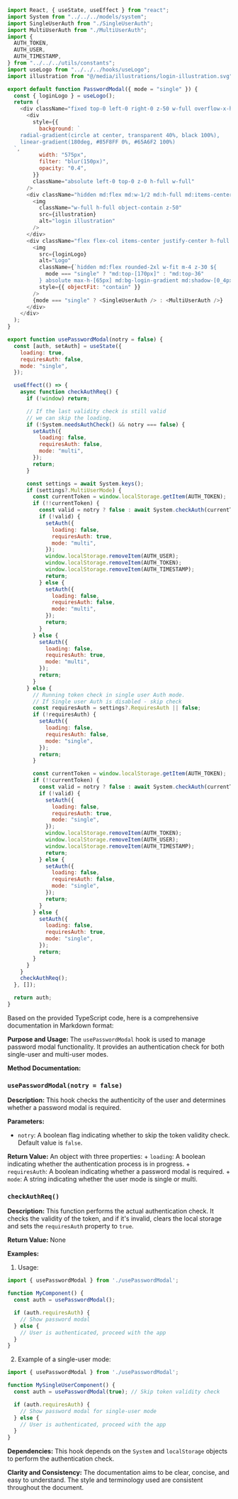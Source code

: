 ```javascript
import React, { useState, useEffect } from "react";
import System from "../../../models/system";
import SingleUserAuth from "./SingleUserAuth";
import MultiUserAuth from "./MultiUserAuth";
import {
  AUTH_TOKEN,
  AUTH_USER,
  AUTH_TIMESTAMP,
} from "../../../utils/constants";
import useLogo from "../../../hooks/useLogo";
import illustration from "@/media/illustrations/login-illustration.svg";

export default function PasswordModal({ mode = "single" }) {
  const { loginLogo } = useLogo();
  return (
    <div className="fixed top-0 left-0 right-0 z-50 w-full overflow-x-hidden overflow-y-auto md:inset-0 h-[calc(100%-1rem)] h-full bg-[#25272C] flex flex-col md:flex-row items-center justify-center">
      <div
        style={{
          background: `
    radial-gradient(circle at center, transparent 40%, black 100%),
    linear-gradient(180deg, #85F8FF 0%, #65A6F2 100%)
  `,
          width: "575px",
          filter: "blur(150px)",
          opacity: "0.4",
        }}
        className="absolute left-0 top-0 z-0 h-full w-full"
      />
      <div className="hidden md:flex md:w-1/2 md:h-full md:items-center md:justify-center">
        <img
          className="w-full h-full object-contain z-50"
          src={illustration}
          alt="login illustration"
        />
      </div>
      <div className="flex flex-col items-center justify-center h-full w-full md:w-1/2 z-50 relative">
        <img
          src={loginLogo}
          alt="Logo"
          className={`hidden md:flex rounded-2xl w-fit m-4 z-30 ${
            mode === "single" ? "md:top-[170px]" : "md:top-36"
          } absolute max-h-[65px] md:bg-login-gradient md:shadow-[0_4px_14px_rgba(0,0,0,0.25)]`}
          style={{ objectFit: "contain" }}
        />
        {mode === "single" ? <SingleUserAuth /> : <MultiUserAuth />}
      </div>
    </div>
  );
}

export function usePasswordModal(notry = false) {
  const [auth, setAuth] = useState({
    loading: true,
    requiresAuth: false,
    mode: "single",
  });

  useEffect(() => {
    async function checkAuthReq() {
      if (!window) return;

      // If the last validity check is still valid
      // we can skip the loading.
      if (!System.needsAuthCheck() && notry === false) {
        setAuth({
          loading: false,
          requiresAuth: false,
          mode: "multi",
        });
        return;
      }

      const settings = await System.keys();
      if (settings?.MultiUserMode) {
        const currentToken = window.localStorage.getItem(AUTH_TOKEN);
        if (!!currentToken) {
          const valid = notry ? false : await System.checkAuth(currentToken);
          if (!valid) {
            setAuth({
              loading: false,
              requiresAuth: true,
              mode: "multi",
            });
            window.localStorage.removeItem(AUTH_USER);
            window.localStorage.removeItem(AUTH_TOKEN);
            window.localStorage.removeItem(AUTH_TIMESTAMP);
            return;
          } else {
            setAuth({
              loading: false,
              requiresAuth: false,
              mode: "multi",
            });
            return;
          }
        } else {
          setAuth({
            loading: false,
            requiresAuth: true,
            mode: "multi",
          });
          return;
        }
      } else {
        // Running token check in single user Auth mode.
        // If Single user Auth is disabled - skip check
        const requiresAuth = settings?.RequiresAuth || false;
        if (!requiresAuth) {
          setAuth({
            loading: false,
            requiresAuth: false,
            mode: "single",
          });
          return;
        }

        const currentToken = window.localStorage.getItem(AUTH_TOKEN);
        if (!!currentToken) {
          const valid = notry ? false : await System.checkAuth(currentToken);
          if (!valid) {
            setAuth({
              loading: false,
              requiresAuth: true,
              mode: "single",
            });
            window.localStorage.removeItem(AUTH_TOKEN);
            window.localStorage.removeItem(AUTH_USER);
            window.localStorage.removeItem(AUTH_TIMESTAMP);
            return;
          } else {
            setAuth({
              loading: false,
              requiresAuth: false,
              mode: "single",
            });
            return;
          }
        } else {
          setAuth({
            loading: false,
            requiresAuth: true,
            mode: "single",
          });
          return;
        }
      }
    }
    checkAuthReq();
  }, []);

  return auth;
}

```
Based on the provided TypeScript code, here is a comprehensive documentation in Markdown format:

**Purpose and Usage:**
The `usePasswordModal` hook is used to manage password modal functionality. It provides an authentication check for both single-user and multi-user modes.

**Method Documentation:**

### `usePasswordModal(notry = false)`

**Description:** This hook checks the authenticity of the user and determines whether a password modal is required.

**Parameters:**

* `notry`: A boolean flag indicating whether to skip the token validity check. Default value is `false`.

**Return Value:** An object with three properties:
	+ `loading`: A boolean indicating whether the authentication process is in progress.
	+ `requiresAuth`: A boolean indicating whether a password modal is required.
	+ `mode`: A string indicating whether the user mode is single or multi.

### `checkAuthReq()`

**Description:** This function performs the actual authentication check. It checks the validity of the token, and if it's invalid, clears the local storage and sets the `requiresAuth` property to `true`.

**Return Value:** None

**Examples:**

1. Usage:
```jsx
import { usePasswordModal } from './usePasswordModal';

function MyComponent() {
  const auth = usePasswordModal();

  if (auth.requiresAuth) {
    // Show password modal
  } else {
    // User is authenticated, proceed with the app
  }
}
```

2. Example of a single-user mode:
```jsx
import { usePasswordModal } from './usePasswordModal';

function MySingleUserComponent() {
  const auth = usePasswordModal(true); // Skip token validity check

  if (auth.requiresAuth) {
    // Show password modal for single-user mode
  } else {
    // User is authenticated, proceed with the app
  }
}
```

**Dependencies:** This hook depends on the `System` and `localStorage` objects to perform the authentication check.

**Clarity and Consistency:**
The documentation aims to be clear, concise, and easy to understand. The style and terminology used are consistent throughout the document.